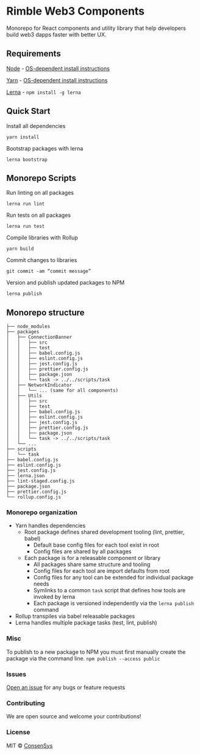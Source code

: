 # Rimble Web3 Components

Monorepo for React components and utility library that help developers build web3 dapps faster with better UX.

## Requirements

[Node](https://nodejs.org/en/) - [OS-dependent install instructions](https://nodejs.org/en/)

[Yarn](https://yarnpkg.com/en/) - [OS-dependent install instructions](https://yarnpkg.com/en/docs/install)

[Lerna](https://lerna.js.org/) - `npm install -g lerna`

## Quick Start

Install all dependencies

`yarn install`

Bootstrap packages with lerna

`lerna bootstrap`

## Monorepo Scripts

Run linting on all packages

`lerna run lint`

Run tests on all packages

`lerna run test`

Compile libraries with Rollup

`yarn build`

Commit changes to libraries

`git commit -am “commit message”`

Version and publish updated packages to NPM

`lerna publish`

## Monorepo structure

```text
├── node_modules
├── packages
│   ├── ConnectionBanner
│   │   ├── src
│   │   ├── test
│   │   ├── babel.config.js
│   │   ├── eslint.config.js
│   │   ├── jest.config.js
│   │   ├── prettier.config.js
│   │   ├── package.json
│   │   └── task -> ../../scripts/task
│   ├── NetworkIndicator
│   │   └── ... (same for all components)
│   ├── Utils
│   │   ├── src
│   │   ├── test
│   │   ├── babel.config.js
│   │   ├── eslint.config.js
│   │   ├── jest.config.js
│   │   ├── prettier.config.js
│   │   ├── package.json
│   │   └── task -> ../../scripts/task
│   └── ...
├── scripts
│   └── task
├── babel.config.js
├── eslint.config.js
├── jest.config.js
├── lerna.json
├── lint-staged.config.js
├── package.json
├── prettier.config.js
└── rollup.config.js
```

### Monorepo organization
- Yarn handles dependencies
  - Root package defines shared development tooling (lint, prettier, babel)
    - Default base config files for each tool exist in root
    - Config files are shared by all packages
  - Each package is for a releasable component or library
    - All packages share same structure and tooling
    - Config files for each tool are import defaults from root
    - Config files for any tool can be extended for individual package needs
    - Symlinks to a common `task` script that defines how tools are invoked by lerna
    - Each package is versioned independently via the `lerna publish` command
- Rollup transpiles via babel releasable packages
- Lerna handles multiple package tasks (test, lint, publish)

### Misc

To publish to a new package to NPM you must first manually create the package via the command line.
`npm publish --access public`

### Issues

[Open an issue](https://github.com/ConsenSys/rimble-web3-components/issues) for any bugs or feature requests

### Contributing

We are open source and welcome your contributions!

### License

MIT © [ConsenSys](https://github.com/ConsenSys)
